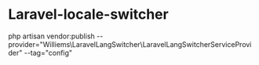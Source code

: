 # Laravel-locale-switcher

php artisan vendor:publish --provider="Williems\LaravelLangSwitcher\LaravelLangSwitcherServiceProvider" --tag="config"
